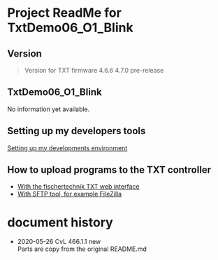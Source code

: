 
# Project ReadMe for TxtDemo06_O1_Blink

## Version

> Version for TXT firmware 4.6.6 4.7.0 pre-release

## TxtDemo06_O1_Blink
No information yet available.

## Setting up my developers tools
 [Setting up my developments environment]( ../../WhichToolsYouNeed.md)

## How to upload programs to the TXT controller
- [With the fischertechnik TXT web interface](../../HowToUseTxtWeb.md)
- [With SFTP tool, for example FileZilla](../../HowToUseTxtWeb.md) 

# document history
- 2020-05-26 CvL 466.1.1 new<br/>
  Parts are copy from the original README.md